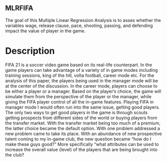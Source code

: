 ## MLRFIFA
The goal of this Multiple Linear Regression Analysis is to asses whether the variables wage, release clause, pace, shooting, passing, and defending impact the value of player in the game. 
# Description 
FIFA 21 is a soccer video game based on its real-life counterpart. In the game players can take 
advantage of a variety of in game modes including training sessions, king of the hill, volta football, career 
mode etc. For the analysis of this paper, the players being used in the manager mode will be at the center 
of the discussion. In the career mode, players can choose to be either a player or a manager. Based on the 
player’s choice, the game will simulate them from the perspective of the player or the manager, while 
giving the FIFA player control of all the in-game features. Playing FIFA in manager mode I would often 
run into the same issue, getting good players. The only two ways to get good players in the game is 
through scouts getting prospects from different sides of the world or buying players from the transfer 
market. With the transfer market being too much of a premium, the latter choice became the default 
option. With one problem addressed a new problem came to take its place. With an abundance of new 
prospective talent coming to my in-game club, the new question became “how do I make these guys 
good?” More specifically “what attributes can be used to increase the overall value (level) of the players 
that are being brought into the club?
